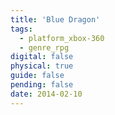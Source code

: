 ```yaml
---
title: 'Blue Dragon'
tags:
  - platform_xbox-360
  - genre_rpg
digital: false
physical: true
guide: false
pending: false
date: 2014-02-10
---
```

